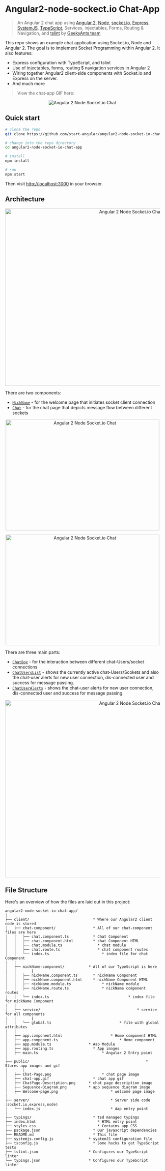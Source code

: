 Angular2-node-sockect.io Chat-App 
==========================

> An Angular 2 chat app using [Angular 2](https://angular.io/), [Node](https://nodejs.org/), [socket.io](http://socket.io/), [Express](https://expressjs.com/), [SystemJS](https://github.com/systemjs/systemjs), [TypeScript](http://www.typescriptlang.org/), Services, Injectables, Forms, Routing & Navigation, and [tslint](http://palantir.github.io/tslint/) by [GeekyAnts team](https://www.geekyants.com/)

This repo shows an example chat application using Socket.io, Node and Angular 2. The goal is to implement Socket Programming within Angular 2. It also features:

* Express configuration with TypeScript, and tslint
* Use of injectables, forms, routing $ navigation services in Angular 2
* Wiring together Angular2 client-side components with Socket.io and Express on the server. 
* And much more

> View the chat-app GIF here: 
	
<p align="center">
  <img src="/public/chat-app.gif" alt="Angular 2 Node Socket.io Chat"/>
</p>


## Quick start

```bash
# clone the repo
git clone https://github.com/start-angular/angular2-node-socket-io-chat-app.git 

# change into the repo directory
cd angular2-node-socket-io-chat-app

# install 
npm install

# run
npm start
```

Then visit [http://localhost:3000](http://localhost:3000) in your browser. 

## Architecture

<p align="center">
  <img src="/public/Sequence-Diagram.png" alt="Angular 2 Node Socket.io Chat" width="800" height="577"/>
</p>

There are two components:

* [`NickName`](client/nickName-component/nickName.component.ts) - for the welcome page that initiates socket client connection
* [`Chat`](client/chat-component/chat.component.ts) - for the chat page that depicts message flow between different sockets 

<p align="center">
  <img src="/public/Welcome-Page.png" alt="Angular 2 Node Socket.io Chat" width="500" height="360"/>
</p>

<p align="center">
  <img src="/public/Chat-Page.png" alt="Angular 2 Node Socket.io Chat" width="500" height="360"/>
</p>


There are three main parts:
* [`ChatBox`](client/chat-component/chat.component.ts) - for the interaction between different chat-Users/socket connections
* [`ChatUsersList`](client/chat-component/chat.component.ts) - shows the currently active chat-Users/Scokets and also the chat-user alerts for new user connection, dis-connected user and success for message passing.
* [`ChatUserAlerts`](client/chat-component/chat.component.ts) - shows the chat-user alerts for new user connection, dis-connected user and success for message passing.

<p align="center">
  <img src="/public/ChatPage-Description.png" alt="Angular 2 Node Socket.io Chat" width="800" height="577"/>
</p>


## File Structure

Here's an overview of how the files are laid out in this project:

```
angular2-node-socket-io-chat-app/
|
├── client/                         	* Where our Angular2 client code is stored
│   ├── chat-component/             	* All of our chat-component files are here
│   │   ├── chat.component.ts       	* Chat Component
│   │   ├── chat.component.html     	* chat Component HTML
│   │   ├── chat.module.ts      		  * chat module 
│   │   ├── chat.route.ts      			  * chat component routes
│   │   └── index.ts       				  	* index file for chat Component
|   |   
│   ├── nickName-component/           * All of our TypeScript is here
|   |		|
│   │   ├── nickName.component.ts 		* nickName Component
│   │   ├── nickName.component.html 	* nickName Component HTML
│   │   ├── nickName.module.ts 				* nickName module
│   │   ├── nickName.route.ts 				* nickName component routes
│   │   └── index.ts 									* index file for nickName Component
|   |   
│   ├── service/ 											* service for all components
|   |		|
│   │   └── global.ts 								* file with global attributes
|   |  
│   ├── app.component.html 						* Home component HTML   
│   ├── app.component.ts 							* Home component 
│   ├── app.module.ts                 * Aap Module  
│   ├── app.routing.ts               	* App images  
│   ├── main.ts            				  	* Angular 2 Entry point  
|    
├── public/								 						* Stores app images and gif
|		|
│   ├── Chat-Page.png       		     	* chat page image
│   ├── chat-app.gif       		        * chat app gif
│   ├── ChatPage-Description.png      * chat page description image
│   ├── Sequence-Diagram.png      	  * app sequence diagram image
│   ├── Welcome-page.png				  		* welcome page image
|   
├── server/             				  		* Server side code (socket.io,express,node)
│   └── index.js       					  		* Aap entry point
|
├── typings/                      		* tsd managed typings
├── index.html                  		  * HTML entry point 
├── styles.css                   		  * Contains app CSS
├── package.json                    	* Our javascript dependencies
├── README.md                       	* This file
├── systemjs.config.js                * syatemJS configuration file
├── tsconfig.js                 	    * Some hacks to get TypeScript tests
├── tslint.json                       * Configures our TypeScript linter
└── typings.json                      * Configures our TypeScript linter 
```
